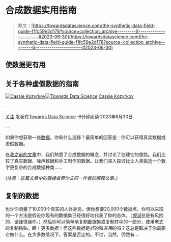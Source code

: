 # 合成数据实用指南

> 原文：[https://towardsdatascience.com/the-synthetic-data-field-guide-f1fc59e2d178?source=collection_archive---------6-----------------------#2023-06-30](https://towardsdatascience.com/the-synthetic-data-field-guide-f1fc59e2d178?source=collection_archive---------6-----------------------#2023-06-30)

## 使数据更有用

## 关于各种虚假数据的指南

[](https://kozyrkov.medium.com/?source=post_page-----f1fc59e2d178--------------------------------)[![Cassie Kozyrkov](../Images/ad18dd12979a4a3ec130bdf8b889af23.png)](https://kozyrkov.medium.com/?source=post_page-----f1fc59e2d178--------------------------------)[](https://towardsdatascience.com/?source=post_page-----f1fc59e2d178--------------------------------)[![Towards Data Science](../Images/a6ff2676ffcc0c7aad8aaf1d79379785.png)](https://towardsdatascience.com/?source=post_page-----f1fc59e2d178--------------------------------) [Cassie Kozyrkov](https://kozyrkov.medium.com/?source=post_page-----f1fc59e2d178--------------------------------)

·

[关注](https://medium.com/m/signin?actionUrl=https%3A%2F%2Fmedium.com%2F_%2Fsubscribe%2Fuser%2F2fccb851bb5e&operation=register&redirect=https%3A%2F%2Ftowardsdatascience.com%2Fthe-synthetic-data-field-guide-f1fc59e2d178&user=Cassie+Kozyrkov&userId=2fccb851bb5e&source=post_page-2fccb851bb5e----f1fc59e2d178---------------------post_header-----------) 发表在[Towards Data Science](https://towardsdatascience.com/?source=post_page-----f1fc59e2d178--------------------------------) ·6分钟阅读·2023年6月30日[](https://medium.com/m/signin?actionUrl=https%3A%2F%2Fmedium.com%2F_%2Fvote%2Ftowards-data-science%2Ff1fc59e2d178&operation=register&redirect=https%3A%2F%2Ftowardsdatascience.com%2Fthe-synthetic-data-field-guide-f1fc59e2d178&user=Cassie+Kozyrkov&userId=2fccb851bb5e&source=-----f1fc59e2d178---------------------clap_footer-----------)

--

[](https://medium.com/m/signin?actionUrl=https%3A%2F%2Fmedium.com%2F_%2Fbookmark%2Fp%2Ff1fc59e2d178&operation=register&redirect=https%3A%2F%2Ftowardsdatascience.com%2Fthe-synthetic-data-field-guide-f1fc59e2d178&source=-----f1fc59e2d178---------------------bookmark_footer-----------)

如果你想获取一些[数据](http://bit.ly/quaesita_data)，你有什么选择？最简单的回答是：你可以获得真实数据或虚假数据。

在[我之前的文章](https://bit.ly/quaesita_synthguide1)中，我们熟悉了合成数据的概念，并讨论了创建它的思路。我们比较了真实数据、噪声数据和手工制作的数据。让我们深入探讨比让人类挑选一个数字更复杂的合成数据种类……

*(注意：这篇文章中的链接会带你去同一作者的解释文章。)*

## 复制的数据

也许你测量了10,000个真实的人体身高，但你想要20,000个数据点。你可以采取的一个方法是假设你现有的数据集已经很好地代表了你的总体。（[*假设*](http://bit.ly/quaesita_saddest)总是有风险的，请谨慎操作。）然后你可以简单地复制数据集或复制其中的一部分，使用老式的复制粘贴。瞧！更多数据！但这些数据是*好*的和*有用*的吗？这总是取决于你需要它做什么。在大多数情况下，答案是否定的。不过，当然，仍然有...
